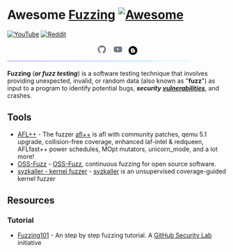 # Awesome [Fuzzing](https://en.wikipedia.org/wiki/Fuzzing) [![Awesome](https://awesome.re/badge.svg)](https://awesome.re)
[![YouTube](https://img.shields.io/badge/YouTube-%23FF0000.svg?style=for-the-badge&logo=YouTube&logoColor=white)](https://youtube.com/playlist?list=PL9V4Zu3RroiV_R_JO1M6qe51oOu55RZaS&si=-vPkad3dFEA-3OxO) [![Reddit](https://img.shields.io/badge/Reddit-FF4500?style=for-the-badge&logo=reddit&logoColor=white)](https://www.reddit.com/r/fuzzing/)
<p align="center">
    <a href="https://github.com/cybersecurity-dev/"><img height="25" src="https://github.com/cybersecurity-dev/cybersecurity-dev/blob/main/assets/github.svg" alt="GitHub"></a>
    &nbsp;
    <a href="https://www.youtube.com/@CyberThreatDefence"><img height="25" src="https://github.com/cybersecurity-dev/cybersecurity-dev/blob/main/assets/youtube.svg" alt="YouTube"></a>
    &nbsp;
    <a href="https://cyberthreatdefence.com/my_awesome_lists"><img height="20" src="https://github.com/cybersecurity-dev/cybersecurity-dev/blob/main/assets/blog.svg" alt="My Awesome Lists"></a>
    <img src="https://github.com/cybersecurity-dev/cybersecurity-dev/blob/main/assets/bar.gif">
</p>

**Fuzzing** (**_or fuzz testing_**) is a software testing technique that involves providing unexpected, invalid, or random data (also known as "**fuzz**") as input to a program to identify potential bugs, **_security [vulnerabilities](https://github.com/cybersecurity-dev/awesome-vulnerability-research)_**, and crashes.

## Tools
* [AFL++](https://github.com/AFLplusplus/AFLplusplus) - The fuzzer [afl++](https://aflplus.plus/) is afl with community patches, qemu 5.1 upgrade, collision-free coverage, enhanced laf-intel & redqueen, AFLfast++ power schedules, MOpt mutators, unicorn_mode, and a lot more!
* [OSS-Fuzz](https://github.com/google/oss-fuzz) - [OSS-Fuzz](https://google.github.io/oss-fuzz/), continuous fuzzing for open source software.
* [syzkaller - kernel fuzzer](https://github.com/google/syzkaller) - [syzkaller](https://github.com/google/syzkaller/blob/master/docs/talks.md) is an unsupervised coverage-guided kernel fuzzer

## Resources

### Tutorial
* [Fuzzing101](https://github.com/antonio-morales/Fuzzing101) - An step by step fuzzing tutorial. A [GitHub Security Lab](https://securitylab.github.com/) initiative
